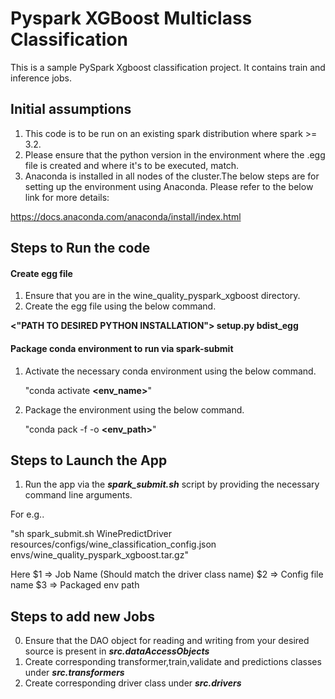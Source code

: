 # Pyspark XGBoost Multiclass Classification

This is a sample PySpark Xgboost classification project. It contains train and inference jobs.

## Initial assumptions

1. This code is to be run on an existing spark distribution where spark >= 3.2.
2. Please ensure that the python version in the environment where the .egg file is created and where it's to be
   executed,
   match.
3. Anaconda is installed in all nodes of the cluster.The below steps are for setting up the environment using Anaconda.
   Please refer to the below link for more details:

https://docs.anaconda.com/anaconda/install/index.html

## Steps to Run the code

#### Create egg file

1. Ensure that you are in the wine_quality_pyspark_xgboost directory.
2. Create the egg file using the below command.

**<"PATH TO DESIRED PYTHON INSTALLATION"> setup.py bdist_egg**

#### Package conda environment to run via spark-submit

1. Activate the necessary conda environment using the below command.

   "conda activate **<env_name>**"

2. Package the environment using the below command.

   "conda pack -f -o **<env_path>**"

## Steps to Launch the App

1. Run the app via the **_spark_submit.sh_** script by providing the necessary command line arguments.

For e.g..

"sh spark_submit.sh WinePredictDriver resources/configs/wine_classification_config.json
envs/wine_quality_pyspark_xgboost.tar.gz"

Here
$1 => Job Name (Should match the driver class name)
$2 => Config file name
$3 => Packaged env path

## Steps to add new Jobs

0. Ensure that the DAO object for reading and writing from your desired source is present in _**src.dataAccessObjects**_
1. Create corresponding transformer,train,validate and predictions classes under **_src.transformers_**
2. Create corresponding driver class under **_src.drivers_**
